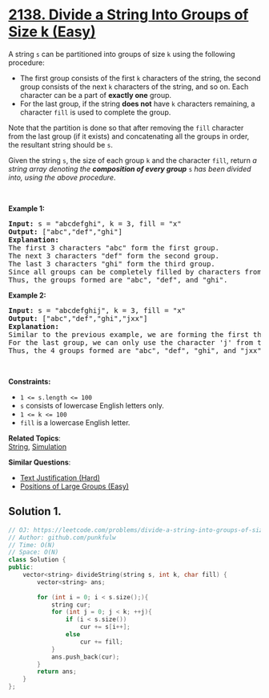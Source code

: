 # [2138. Divide a String Into Groups of Size k (Easy)](https://leetcode.com/problems/divide-a-string-into-groups-of-size-k/)

<p>A string <code>s</code> can be partitioned into groups of size <code>k</code> using the following procedure:</p>

<ul>
	<li>The first group consists of the first <code>k</code> characters of the string, the second group consists of the next <code>k</code> characters of the string, and so on. Each character can be a part of <strong>exactly one</strong> group.</li>
	<li>For the last group, if the string <strong>does not</strong> have <code>k</code> characters remaining, a character <code>fill</code> is used to complete the group.</li>
</ul>

<p>Note that the partition is done so that after removing the <code>fill</code> character from the last group (if it exists) and concatenating all the groups in order, the resultant string should be <code>s</code>.</p>

<p>Given the string <code>s</code>, the size of each group <code>k</code> and the character <code>fill</code>, return <em>a string array denoting the <strong>composition of every group</strong> </em><code>s</code><em> has been divided into, using the above procedure</em>.</p>

<p>&nbsp;</p>
<p><strong>Example 1:</strong></p>

<pre><strong>Input:</strong> s = "abcdefghi", k = 3, fill = "x"
<strong>Output:</strong> ["abc","def","ghi"]
<strong>Explanation:</strong>
The first 3 characters "abc" form the first group.
The next 3 characters "def" form the second group.
The last 3 characters "ghi" form the third group.
Since all groups can be completely filled by characters from the string, we do not need to use fill.
Thus, the groups formed are "abc", "def", and "ghi".
</pre>

<p><strong>Example 2:</strong></p>

<pre><strong>Input:</strong> s = "abcdefghij", k = 3, fill = "x"
<strong>Output:</strong> ["abc","def","ghi","jxx"]
<strong>Explanation:</strong>
Similar to the previous example, we are forming the first three groups "abc", "def", and "ghi".
For the last group, we can only use the character 'j' from the string. To complete this group, we add 'x' twice.
Thus, the 4 groups formed are "abc", "def", "ghi", and "jxx".
</pre>

<p>&nbsp;</p>
<p><strong>Constraints:</strong></p>

<ul>
	<li><code>1 &lt;= s.length &lt;= 100</code></li>
	<li><code>s</code> consists of lowercase English letters only.</li>
	<li><code>1 &lt;= k &lt;= 100</code></li>
	<li><code>fill</code> is a lowercase English letter.</li>
</ul>


**Related Topics**:  
[String](https://leetcode.com/tag/string/), [Simulation](https://leetcode.com/tag/simulation/)

**Similar Questions**:
* [Text Justification (Hard)](https://leetcode.com/problems/text-justification/)
* [Positions of Large Groups (Easy)](https://leetcode.com/problems/positions-of-large-groups/)

## Solution 1.

```cpp
// OJ: https://leetcode.com/problems/divide-a-string-into-groups-of-size-k/
// Author: github.com/punkfulw
// Time: O(N)
// Space: O(N)
class Solution {
public:
    vector<string> divideString(string s, int k, char fill) {
        vector<string> ans;
        
        for (int i = 0; i < s.size();){
            string cur;
            for (int j = 0; j < k; ++j){
                if (i < s.size())
                    cur += s[i++];
                else
                    cur += fill;
            }
            ans.push_back(cur);
        }
        return ans;
    }
};
```
